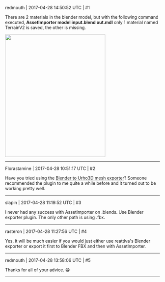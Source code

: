 redmouth | 2017-04-28 14:50:52 UTC | #1

There are 2 materials in the blender model, but with the following command executed, 
**AssetImporter model input.blend out.mdl**
only 1 material named TerrainV2 is saved, the other is missing.

<img src="//cdck-file-uploads-global.s3.dualstack.us-west-2.amazonaws.com/standard17/uploads/urho3d/original/1X/ff817cef92185d59a01c40d12020cb8de346b65c.png" width="326" height="399">

-------------------------

Florastamine | 2017-04-28 10:51:17 UTC | #2

Have you tried using the [Blender to Urho3D mesh exporter](https://github.com/reattiva/Urho3D-Blender)? Someone recommended the plugin to me quite a while before and it turned out to be working pretty well.

-------------------------

slapin | 2017-04-28 11:19:52 UTC | #3

I never had any success with AssetImporter on .blends.
Use Blender exporter plugin. The only other path is using .fbx.

-------------------------

rasteron | 2017-04-28 11:27:56 UTC | #4

Yes, it will be much easier if you would just either use reattiva's Blender exporter or export it first to Blender FBX and then with AssetImporter.

-------------------------

redmouth | 2017-04-28 13:58:06 UTC | #5

Thanks for all of your advice. :grin:

-------------------------

